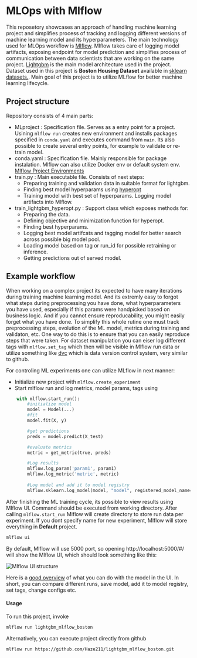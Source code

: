 # MLOps with Mlflow

This reposetory showcases an approach of handling machine learning project and simplifies process of tracking and logging different versions
of machine learning model and its hyperparameters. The main technology used for MLOps workflow is [Mlflow](https://www.mlflow.org/docs/latest/index.html). Mlflow takes care of logging model artifacts, exposing endpoint for model prediction and simplifies process of communication between data scientists that are working on the same project. [Lightgbm](https://lightgbm.readthedocs.io/en/latest/index.html) is the main model architecture used in the project. Dataset used in this project is **Boston Housing Dataset** available in [sklearn datasets.](https://scikit-learn.org/stable/modules/generated/sklearn.datasets.load_boston.html). Main goal of this project is to utilize MLflow for better machine learning lifecycle. 

## Project structure
Repository consists of 4 main parts:
- MLproject : Specification file. Serves as a entry point for a project. Usining ``` mlflow run ``` creates new environment and installs packages specified in ``` conda.yaml ```  and executes command from ```main```. Its also possible to create several entry points, for example to validate or re-train model.
- conda.yaml : Specification file. Mainly responsible for package instalation. Mlflow can also utilize Docker env or default system env. [Mlflow Project Environments](https://www.mlflow.org/docs/latest/projects.html#project-environments)
- train.py : Main executable file. Consists of next steps:
    - Preparing training and validation data in suitable format for lightgbm.
    - Finding best model hyperparams using [hyperopt](https://github.com/hyperopt/hyperopt)
    - Training model with best set of hyperparams. Logging model artifacts into Mlflow.
- train_lightgbm_hyperopt.py : Support class which exposes methods for:
    - Preparing the data.
    - Defining objective and minimization function for hyperopt.
    - Finding best hyperparams.
    - Logging best model artifcats and tagging model for better search across possible big model pool.
    - Loading model based on tag or run_id for possible retraining or inference.
    - Getting predictions out of served model. 

## Example workflow

When working on a complex project its expected to have many iterations during training machine learning model. And its extremly easy to forgot what steps during preprocessing you have done, what hyperparameters you have used, especially if this params were handpicked based on business logic. And if you cannot ensure reproducability, you might easily forget what you have done. To simplify this whole rutine one must track preprocessing steps, evolution of the ML model, metrics during training and validaton, etc.  One way to do this is to ensure that you can easily reproduce steps that were taken. For dataset manipulation you can eiser log different tags with ```mlflow.set_tag``` which then will be visible in Mlflow run data or utilize something like [dvc](https://dvc.org/) which is data version control system, very similar to github.

For controling ML experiments one can utilize MLflow in next manner:
- Initialize new project with ```mlflow.create_experiment```
- Start mlflow run and log metrics, model params, tags using
```python
    with mlflow.start_run():
        #initialize model
        model = Model(...)
        #fit 
        model.fit(X, y)

        #get predictions
        preds = model.predict(X_test)

        #evaluate metrics
        metric = get_metric(true, preds)

        #Log results
        mlflow.log_param('param1', param1)
        mlflow.log_metric('metric', metric)
        
        #Log model and add it to model registry
        mlflow.sklearn.log_model(model, "model", registered_model_name="BestEverModel")
```
After finishing the ML training cycle, its possible to view results using Mlflow UI. Command should be executed from working directory. After calling ```mlflow.start_run``` Mlflow will create directory to store run data per experiment. If you dont specify name for new experiment, Mlflow will store everything in **Default** project.

```bash
mlflow ui
```
By default, Mlflow will use 5000 port, so opening http://localhost:5000/#/ will show the Mlflow UI, which should look something like this:

![Mlflow UI structure](https://prnt.sc/xbbhrz)

Here is a [good overview](https://docs.databricks.com/applications/mlflow/tracking.html) of what you can do with the model in the UI. In short, you can compare different runs, save model, add it to model registry, set tags, change configs etc.




#### Usage
To run this project, invoke 

```bash
mlflow run lightgbm_mlflow_boston
```
Alternatively, you can execute project directly from github 

```bash
mlflow run https://github.com/Haze211/lightgbm_mlflow_boston.git
```

